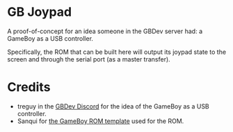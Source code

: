 # GB Joypad

A proof-of-concept for an idea someone in the GBDev server had: a GameBoy as a USB controller.

Specifically, the ROM that can be built here will output its joypad state to the screen and through the serial port (as a master transfer).

# Credits

 - treguy in the [GBDev Discord](https://discord.gg/gpBxq85) for the idea of the GameBoy as a USB controller.
 - Sanqui for [the GameBoy ROM template](https://gist.github.com/Sanqui/9984480) used for the ROM.
